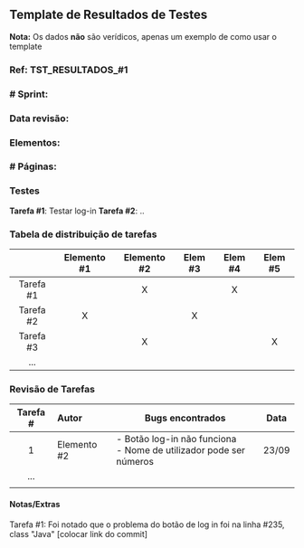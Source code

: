 ## Template de Resultados de Testes
**Nota:** Os dados **não** são verídicos, apenas um exemplo de como usar o template

### Ref: TST_RESULTADOS_#1

### # Sprint:

### Data revisão:

### Elementos:

### # Páginas:

### Testes
**Tarefa #1**: Testar log-in
**Tarefa #2**: ..

### Tabela de distribuição de tarefas

|           | Elemento #1 | Elemento #2 | Elem #3 | Elem #4 | Elem #5 |
| :-------: | :---------: | :---------: | :-----: | :-----: | :-----: |
| Tarefa #1 |             |      X      |         |    X    |         |
| Tarefa #2 |      X      |             |    X    |         |         |
| Tarefa #3 |             |      X      |         |         |    X    |
|    ...    |             |             |         |         |         |



### Revisão de Tarefas

| Tarefa # | Autor       | Bugs encontrados                                             | Data  |
| :------: | :---------- | ------------------------------------------------------------ | :---: |
|    1     | Elemento #2 | - Botão log-in não funciona<br />- Nome de utilizador pode ser números | 23/09 |
|   ...    |             |                                                              |       |
|          |             |                                                              |       |



#### Notas/Extras

Tarefa #1: Foi notado que o problema do botão de log in foi na linha #235, class "Java" [colocar link do commit]
